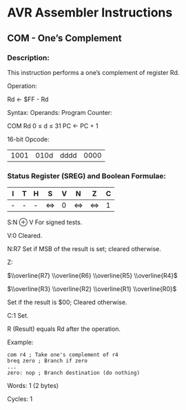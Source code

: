AVR Assembler Instructions
==========================

COM - One’s Complement
----------------------

### <a href="" id="N14A6F"></a> Description:

This instruction performs a one’s complement of register Rd.

Operation:

Rd ← $FF - Rd

Syntax: Operands: Program Counter:

COM Rd 0 ≤ d ≤ 31 PC ← PC + 1

16-bit Opcode:

|      |      |      |      |
|------|------|------|------|
| 1001 | 010d | dddd | 0000 |

### <a href="" id="N14A96"></a> Status Register (SREG) and Boolean Formulae:

| I   | T   | H   | S   | V   | N   | Z   | C   |
|-----|-----|-----|-----|-----|-----|-----|-----|
| -   | -   | -   | ⇔   | 0   | ⇔   | ⇔   | 1   |

S:N ⊕ V For signed tests.

V:0 Cleared.

N:R7 Set if MSB of the result is set; cleared otherwise.

Z:

$\\overline{R7} \\overline{R6} \\overline{R5} \\overline{R4}$

$\\overline{R3} \\overline{R2} \\overline{R1} \\overline{R0}$

Set if the result is $00; Cleared otherwise.

C:1 Set.

R (Result) equals Rd after the operation.

Example:

``` programlisting
com r4 ; Take one's complement of r4
breq zero ; Branch if zero
...
zero: nop ; Branch destination (do nothing)
```

Words: 1 (2 bytes)

Cycles: 1
